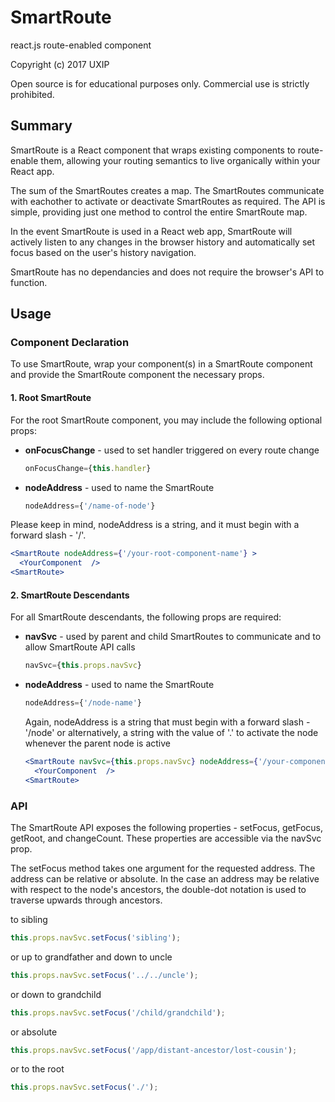 # SmartRoute

react.js route-enabled component

Copyright (c) 2017 UXIP

Open source is for educational purposes only.  Commercial use is strictly prohibited.

## Summary

SmartRoute is a React component that wraps existing components to route-enable them, allowing your routing semantics to live organically within your React app.

The sum of the SmartRoutes creates a map.  The SmartRoutes communicate with eachother to activate or deactivate SmartRoutes as required.  The API is simple, providing just one method to control the entire SmartRoute map.

In the event SmartRoute is used in a React web app, SmartRoute will actively listen to any changes in the browser history and automatically set focus based on the user's history navigation.

SmartRoute has no dependancies and does not require the browser's API to function.

## Usage

### Component Declaration
To use SmartRoute, wrap your component(s) in a SmartRoute component and provide the SmartRoute component the necessary props.

#### 1. Root SmartRoute

   For the root SmartRoute component, you may include the following optional props:
   * **onFocusChange** - used to set handler triggered on every route change
      
      ```jsx
      onFocusChange={this.handler}
      ```

   * **nodeAddress** - used to name the SmartRoute
      
      ```jsx
      nodeAddress={'/name-of-node'}
      ```
   Please keep in mind, nodeAddress is a string, and it must begin with a forward slash - '/'.


   ```jsx
   <SmartRoute nodeAddress={'/your-root-component-name'} >
     <YourComponent  />
   <SmartRoute>
   ```
   
#### 2. SmartRoute Descendants

   For all SmartRoute descendants, the following props are required:

   * **navSvc** - used by parent and child SmartRoutes to communicate and to allow SmartRoute API calls
      ```jsx
      navSvc={this.props.navSvc}
      ```
      

   * **nodeAddress** - used to name the SmartRoute
      
      ```jsx
      nodeAddress={'/node-name'}
      ```
      
      Again, nodeAddress is a string that must begin with a forward slash - '/node' or alternatively, a string with the value of '.' to activate the node whenever the parent node is active

      ```jsx
      <SmartRoute navSvc={this.props.navSvc} nodeAddress={'/your-component-name'} >
        <YourComponent  />
      <SmartRoute>
      ```

### API

The SmartRoute API exposes the following properties - setFocus, getFocus, getRoot, and changeCount.  These properties are accessible via the navSvc prop.

The setFocus method takes one argument for the requested address.  The address can be relative or absolute.  In the case an address may be relative with respect to the node's ancestors, the double-dot notation is used to traverse upwards through ancestors.

to sibling
```jsx
this.props.navSvc.setFocus('sibling');
```
or up to grandfather and down to uncle
```jsx
this.props.navSvc.setFocus('../../uncle');
```
or down to grandchild
```jsx
this.props.navSvc.setFocus('/child/grandchild');
```
or absolute
```jsx
this.props.navSvc.setFocus('/app/distant-ancestor/lost-cousin');
```
or to the root
```jsx
this.props.navSvc.setFocus('./');
```
